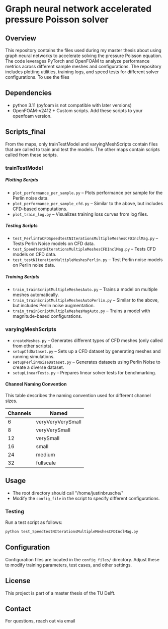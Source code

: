 # Graph neural network accelerated pressure Poisson solver

## Overview
This repository contains the files used during my master thesis about using graph neural networks to accelerate solving the pressure Poisson equation. The code leverages PyTorch and OpenFOAM to analyze performance metrics across different sample meshes and configurations. The repository includes plotting utilities, training logs, and speed tests for different solver configurations. To use the files

## Dependencies

- python 3.11 (pyfoam is not compatible with later versions)
- OpenFOAM-v2412 + Custom scripts. Add these scripts to your openfoam version.

## Scripts_final

From the maps, only trainTestModel and varyingMeshScripts contain files that are called to train and test the models. The other maps contain scripts called from these scripts.

### trainTestModel

##### Plotting Scripts
- `plot_performance_per_sample.py` – Plots performance per sample for the Perlin noise data.
- `plot_performance_per_sample_cfd.py` – Similar to the above, but includes CFD-based computations.
- `plot_train_log.py` – Visualizes training loss curves from log files.

##### Testing Scripts
- `test_PerlinToCFDSpeedtestNIterationsMultipleMeshesCFDInclMag.py` –Tests Perlin Noise models on CFD data.
- `test_SpeedtestNIterationsMultipleMeshesCFDInclMag.py` – Tests CFD models on CFD data.
- `test_testNIterationMultipleMeshesPerlin.py` – Test Perlin noise models on Perlin noise data.

##### Training Scripts
- `train_trainScriptMultipleMeshesAuto.py` – Trains a model on multiple meshes automatically.
- `train_trainScriptMultipleMeshesAutoPerlin.py` – Similar to the above, but includes Perlin noise augmentation.
- `train_trainScriptMultipleMeshesMagAuto.py` – Trains a model with magnitude-based configurations.

### varyingMeshScripts

- `createMeshes.py` – Generates different types of CFD meshes (only called from other scripts).
- `setupCfdDataset.py` – Sets up a CFD dataset by generating meshes and running simulations.
- `setupPerlinNoiseDataset.py` – Generates datasets using Perlin Noise to create a diverse dataset.
- `setupLinearTests.py` – Prepares linear solver tests for benchmarking.


#### Channel Naming Convention

This table describes the naming convention used for different channel sizes.

| Channels | Named              |
|----------|--------------------|
| 6        | veryVeryVerySmall  |
| 8        | veryVerySmall      |
| 12       | verySmall          |
| 16       | small              |
| 24       | medium             |
| 32       | fullscale          |



## Usage
- The root directory should call "/home/justinbrusche/"
- Modify the `config_file` in the script to specify different configurations.


### Testing
Run a test script as follows:
```bash
python test_SpeedtestNIterationsMultipleMeshesCFDInclMag.py
```

## Configuration
Configuration files are located in the `config_files/` directory. Adjust these to modify training parameters, test cases, and other settings.

## License
This project is part of a master thesis of the TU Delft.

## Contact
For questions, reach out via email


